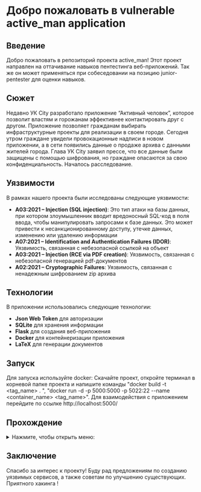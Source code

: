 # Добро пожаловать в vulnerable active_man application

## Введение
Добро пожаловать в репозиторий проекта active_man! Этот проект направлен на оттачивание навыков пентестинга веб-приложений. Так же он может применяться при собеседовании на позицию junior-pentester для оценки навыков.

## Сюжет
Недавно УК City разработало приложение “Активный человек”, которое позволит властям и горожанам эффективнее контактировать друг с другом. Приложение позволяет гражданам выбирать инфраструктурные проекты для реализации в своем городе. Сегодня утром граждане увидели провокационные надписи в новом приложении, а в сети появились данные о продаже архива с данными жителей города. Глава УК City заявил прессе, что все данные были защищены с помощью шифрования, но граждане опасаются за свою конфиденциальность. Началось расследование.

## Уязвимости
В рамках нашего проекта были исследованы следующие уязвимости:

- **A03:2021 – Injection (SQL injection)**: Это тип атаки на базы данных, при котором злоумышленник вводит вредоносный SQL-код в поля ввода, чтобы манипулировать запросами к базе данных. Это может привести к несанкционированному доступу, утечке данных, изменению или удалению информации
- **A07:2021 – Identification and Authentication Failures (IDOR)**: Уязвимость, связанная с небезопасной ссылкой на объект
- **A03:2021 – Injection (RCE via PDF creation)**: Уязвимость, связанная с небезопасной генерацией pdf-документов
- **A02:2021 – Cryptographic Failures**: Уязвимость, связанная с ненадежным шифрованием zip архива

## Технологии
В приложении использовались следующие технологии:
- **Json Web Token** для авторизации
- **SQLite** для хранения информации
- **Flask** для создания веб-приложения
- **Docker** для контейнеризации приложения
- **LaTeX** для генерации документов

## Запуск
Для запуска используйте docker:
Скачайте проект, откройте терминал в корневой папке проекта и напишите команды "docker build -t <tag_name> . ", "docker run -d -p 5000:5000 -p 5022:22 --name <container_name> <tag_name>". Для взаимодействия с приложением перейдите по ссылке http://localhost:5000/

## Прохождение

<details>
  <summary>Нажмите, чтобы открыть меню:</summary>

  - Заходим на сайт и оцениваем функциональность.
  - Регистрируемся.
  - Видим, что можем поставить лайк и подтвердить аккаунт. На этом этапе эксплуатируем or-based SQL injection ![тык](https://book.hacktricks.xyz/pentesting-web/sql-injection) и ![тык](https://www.google.com/url?sa=t&source=web&rct=j&opi=89978449&url=https://portswigger.net/web-security/sql-injection/cheat-sheet&ved=2ahUKEwjlq6yxgOmIAxVDFBAIHf9XFwgQFnoECBcQAQ&usg=AOvVaw1-chxB0XFPiDFl3H0x7eal).
  - После подтверждения аккаунта становится доступным вход по QR. Декодируем его и видим, что для входа используется токен и id пользователя. Меняем id на id админа.
  - Оцениваем функциональность, доступную админу. Видим, что можем закрыть проект, однако не хватает голосов граждан. Проведя фаззинг, обнаруживаем, что данный эндпоинт также поддерживает метод POST. Далее подбираем параметр (helper), который нужно передать, чтобы обойти проверку на голоса (True).
  - Закрываем проект и получаем сгенерированный PDF-документ. Используя `Exiftool`, определяем, что при генерации использовался пакет LaTeX ![клик](https://book.hacktricks.xyz/pentesting-web/formula-csv-doc-latex-ghostscript-injection#command-execution).
  - С помощью полезных нагрузок, приведённых в ссылке выше, проводим разведку сервера. В папке `/root/.ssh` находим приватный ключ `id_rsa`. Получаем его в PDF при помощи нагрузки:

{\scriptsize
\immediate\write18{cat /home/simple-user/.ssh/id_rsa | base64 > output}
\input{output}
}



  - Декодируем и сохраняем в файл `id_rsa` (команда: `cat id_in_base64 | base64 -d > id_rsa`). Видим, что это зашифрованный ключ.
  - Используя `ssh2john`, создаём хеш этого ключа: `ssh2john id_rsa > hash`. С помощью `John the Ripper` подбираем пароль: `john hash --wordlist=/path/to/rockyou`. Получаем пароль и входим на сервер (пароль: "droopy").
  - В соответствии с сюжетом необходимо получить доступ к конфиденциальным данным, поэтому проводим разведку в рабочей папке `/app/instance` и находим `archive.zip`, защищённый паролем. Однако в нём используется слабое шифрование ![тык](https://jizen0x01.github.io/Mess-Me-Writeup/#) и ![тык](https://github.com/kimci86/bkcrack/blob/master/example/tutorial.md).
  - Используя приведённые выше ссылки, получаем доступ к содержимому архива: создаём файл, используя команду:

    

bash
echo -n "\x89\x50\x4e\x47\x0d\x0a\x1a\x0a\x00\x00\x00\x0d\x49\x48\x44\x52" > plain.text



 <p>Проверяем содержимое архива</p>
  <div align="center"><img src="https://github.com/Loftven/standoff_app/blob/master/assets/1.png" alt="Проверяем содержимое архива" /></div>
  
  <p>Запускаем взлом</p>
  <div align="center"><img src="https://github.com/Loftven/standoff_app/blob/master/assets/2.png" alt="Запускаем взлом" /></div>

  <p>Дешифруем архив</p>
  <div align="center"><img src="https://github.com/Loftven/standoff_app/blob/master/assets/3.png" alt="Дешифруем архив" /></div>
  
- В базе данных находим конечный флаг: `{ThI5_IS_Your_Fl@6}`

</details>

## Заключение
Спасибо за интерес к проекту! Буду рад предложениям по созданию уязвимых сервисов, а также советам по улучшению существующих. Приятного хакинга !
